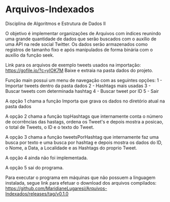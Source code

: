 # Arquivos-Indexados

Disciplina de Algoritmos e Estrutura de Dados II

O objetivo é implementar organizações de Arquivos com índices reunindo uma grande quantidade de dados que serão buscados com o auxílio de uma API na rede social Twitter. Os dados serão armazenados como registros de tamanho fixo e após manipulados de forma binária com o auxílio da função seek.

Link para os arquivos de exemplo tweets usados na importação: https://gofile.io/?c=yIOK7M
Baixe e extraia na pasta dados do projeto.

Função main possui um menu de navegação com as seguintes opções:
	1 - Importar tweets dentro da pasta dados
	2 - Hashtags mais usadas
	3 - Buscar tweets com determinada hashtag
	4 - Buscar tweet por ID
	5 - Sair

A opção 1 chama a função Importa que grava os dados no diretório atual na pasta dados

A opção 2 chama a função topHashtags que internamente conta o número de ocorrências das hastags, ordena os Tweet's e depois mostra a posicao, o total de Tweets, o ID e o texto do Tweet.

A opção 3 chama a função tweetsPorHashtag que internamente faz uma busca por texto e uma busca por hashtag e depois mostra os dados do ID, o Nome, a Data, a Localidade e as Hashtags do proprio Tweet.

A opção 4 ainda não foi implementada.

A opção 5 sai do programa.

Para executar o programa em máquinas que não possuem a linguagem instalada, segue link para efetuar o download dos arquivos compilados:
https://github.com/MaridianeLugaresi/Arquivos-Indexados/releases/tag/v0.1.0